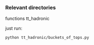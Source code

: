 ### Relevant directories
functions 
tt_hadronic

just run:

`python tt_hadronic/buckets_of_tops.py `
